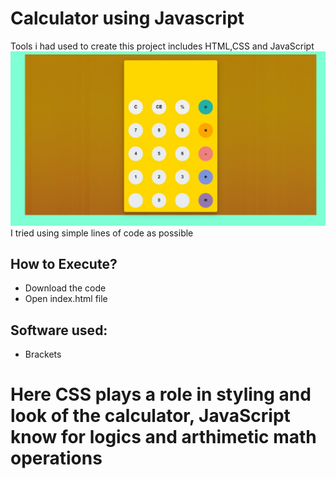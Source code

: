 # Calculator using Javascript
 Tools i had used to create this project includes HTML,CSS and JavaScript 
 ![title-pic](https://github.com/tarungorle/Calculator_using_Javascript/blob/master/Calculator_Project.jpg)
 I tried using simple lines of code as possible
 
## How to Execute?
- Download the code 
- Open index.html file

## Software used:
- Brackets 

# Here CSS plays a role in styling and look of the calculator, JavaScript know for logics and arthimetic math operations

